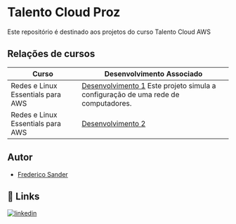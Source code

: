# Talento Cloud Proz
Este repositório é destinado aos projetos do curso Talento Cloud AWS

## Relações de cursos

|Curso|Desenvolvimento Associado|
|-----|-------------------------|
|Redes e Linux Essentials para AWS| [Desenvolvimento 1](https://github.com/FredericoSander/Talento-Cloud-Proz/tree/main/Redes%20e%20Linux/Desenvolvimento%201) Este projeto simula a configuração de uma rede de computadores.|
|Redes e Linux Essentials para AWS| [Desenvolvimento 2]() 

## Autor

- [Frederico Sander](https://github.com/FredericoSander)

## 🔗 Links

[![linkedin](https://img.shields.io/badge/linkedin-0A66C2?style=for-the-badge&logo=linkedin&logoColor=white)](https://www.linkedin.com/in/frederico-cota-dev/)
